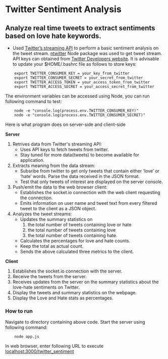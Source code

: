 # Twitter Sentiment Analysis

## Analyze real time tweets to extract sentiments based on love hate keywords.

* Used [Twitter’s streaming API](https://dev.twitter.com/streaming/public) to perform a basic sentiment analysis on the tweet stream. [ntwitter](https://www.npmjs.com/package/ntwitter) Node package was used to get tweet stream. API keys can obtained from [Twitter Developers website](http://apps.twitter.com). It is advisable to update your $HOME/.bashrc file as follows to store keys:
```
	export TWITTER_CONSUMER_KEY = your_key_from_twitter
	export TWITTER_CONSUMER_SECRET = your_secret_from_twitter
	export TWITTER_ACCESS_TOKEN = your_access_token_from_twitter
	export TWITTER_ACCESS_SECRET = your_access_secret_from_twitter
```

The environment variables can be accessed using Node, you can run following command to test: 

```
	node -e "console.log(process.env.TWITTER_CONSUMER_KEY)"
	node -e "console.log(process.env.TWITTER_CONSUMER_SECRET)"
```

Here is what program does on server-side and client-side

**Server**

1. Retrives data from Twitter's streaming API:
	* Uses API keys to fetch tweets from twitter.
	* Stay tuned for more data(tweets) to become available for application.
2. Extracts meaning from the data stream:
	* Subsribe from twitter to get only tweets that contain either ‘love’ or ‘hate’ words. Parse the data received in the JSON format.
	* Test that only tweets of interest are displayed on the server console.
3. Push/emit the data to the web browser client:
	* Establishes the socket.io connection with the web client requesting the connection.
	* Emits information on user name and tweet text from every filtered tweet to the client as a JSON object.
4. Analyzes the tweet streams:
	* Updates the summary statistics on
		1. the total number of tweets containing love or hate
		2. the total number of tweets containing love
		3. the total number of tweets containing hate.
	* Calculates the percentages for love and hate counts.
	* Keep the total as actual count.
	* Sends the above calculated three metrics to the client.

**Client**

1. Establishes the socket.io connection with the server.
2. Receive the tweets from the server.
4. Receives updates from the server on the summary statistics about the love-hate sentiments on Twitter.
5. Display the tweets and summary statistics on the webpage.
6. Display the Love and Hate stats as percentages.

### How to run
Navigate to directory containing above code. Start the server using following command:
```
	node app.js
```

In web browser, enter following URL to execute [localhost:3000/twitter_sentiment](http://localhost:3000/twitter_sentiment)